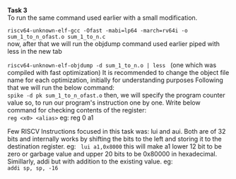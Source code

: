 **Task 3**  
To run the same command used earlier with a small modification. 

`riscv64-unknown-elf-gcc -Ofast -mabi=lp64 -march=rv64i -o sum_1_to_n_ofast.o sum_1_to_n.c`  
now, after that we will run the objdump command used earlier piped with less in the new tab

`riscv64-unknown-elf-objdump -d sum_1_to_n.o | less ` (one which was compiled with fast optimization) It is recommended to change the object file name for each optimization, initially for understanding purposes
Following that we will run the below command:  
`spike -d pk sum_1_to_n_ofast.o`
then, we will specify the program counter value so, to run our program's instruction one by one.
Write below command for checking contents of the register:  
`reg <x0> <alias>`
eg: reg 0 a1 

Few RISCV Instructions focused in this task was:
lui and aui.
Both are of 32 bits and internally works by shifting the bits to the left and storing it to the destination register.
eg:
` lui a1,0x8000`
this will make a1 lower 12 bit to be zero or garbage value and upper 20 bits to be 0x80000 in hexadecimal. Simillarly, addi but with addition to the existing value.
eg:  
`addi sp, sp, -16`
